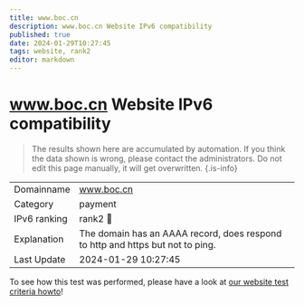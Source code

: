 ```yaml
---
title: www.boc.cn
description: www.boc.cn Website IPv6 compatibility
published: true
date: 2024-01-29T10:27:45
tags: website, rank2
editor: markdown
---
```


# www.boc.cn Website IPv6 compatibility

> The results shown here are accumulated by automation. If you think the data shown is wrong, please contact the administrators. 
> Do not edit this page manually, it will get overwritten.
{.is-info}


|   |   |
| - | - |
| Domainname | www.boc.cn
| Category | payment |
| IPv6 ranking | rank2 :2nd_place_medal: |
| Explanation | The domain has an AAAA record, does respond to http and https but not to ping. |
| Last Update | 2024-01-29 10:27:45 |

To see how this test was performed, please have a look at [our website test criteria howto](/howto/testcriteria/website)!

